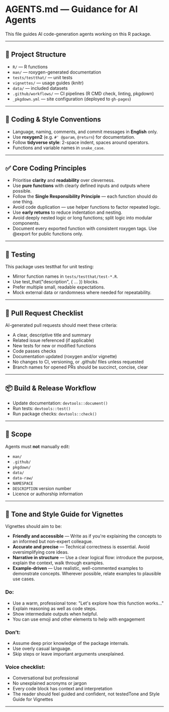# AGENTS.md — Guidance for AI Agents

This file guides AI code-generation agents working on this R package.

------------------------------------------------------------------------

## 🧩 Project Structure

-   `R/` — R functions
-   `man/` — roxygen-generated documentation
-   `tests/testthat/` — unit tests
-   `vignettes/` — usage guides (knitr)
-   `data/` — included datasets
-   `.github/workflows/` — CI pipelines (R CMD check, linting, pkgdown)
-   `_pkgdown.yml` — site configuration (deployed to `gh-pages`)

------------------------------------------------------------------------

## 🔨 Coding & Style Conventions

-   Language, naming, comments, and commit messages in **English** only.
-   Use **roxygen2** (e.g. `#' @param`, `@return`) for documentation.
-   Follow **tidyverse style**: 2-space indent, spaces around operators.
-   Functions and variable names in `snake_case`.

------------------------------------------------------------------------

## ✅ Core Coding Principles

-   Prioritise **clarity** and **readability** over cleverness.
-   Use **pure functions** with clearly defined inputs and outputs where possible.
-   Follow the **Single Responsibility Principle** — each function should do one thing.
-   Avoid code duplication — use helper functions to factor repeated logic.
-   Use **early returns** to reduce indentation and nesting.
-   Avoid deeply nested logic or long functions; split logic into modular components.
-   Document every exported function with consistent roxygen tags. Use @export for public functions only.

------------------------------------------------------------------------

## 📄 Testing

This package uses testthat for unit testing:

-   Mirror function names in `tests/testthat/test-*.R`.
-   Use test_that("description", { ... }) blocks.
-   Prefer multiple small, readable expectations.
-   Mock external data or randomness where needed for repeatability.

------------------------------------------------------------------------

## 🧹 Pull Request Checklist

AI-generated pull requests should meet these criteria:

-   A clear, descriptive title and summary
-   Related issue referenced (if applicable)
-   New tests for new or modified functions
-   Code passes checks
-   Documentation updated (roxygen and/or vignette)
-   No changes to CI, versioning, or .github/ files unless requested
-   Branch names for opened PRs should be succinct, concise, clear

------------------------------------------------------------------------

## 📦 Build & Release Workflow

-   Update documentation: `devtools::document()`
-   Run tests: `devtools::test()`
-   Run package checks: `devtools::check()`

------------------------------------------------------------------------

## 🔭 Scope

Agents must **not** manually edit:

-   `man/`
-   `.github/`
-   `pkgdown/`
-   `data/`
-   `data-raw/`
-   `NAMESPACE`
-   `DESCRIPTION` version number
-   Licence or authorship information

------------------------------------------------------------------------

## 📖 Tone and Style Guide for Vignettes

Vignettes should aim to be:

-   **Friendly and accessible** — Write as if you're explaining the concepts to an informed but non-expert colleague.
-   **Accurate and precise** — Technical correctness is essential. Avoid oversimplifying core ideas.
-   **Narrative in structure** — Use a clear logical flow: introduce the purpose, explain the context, walk through examples.
-   **Example-driven** — Use realistic, well-commented examples to demonstrate concepts. Wherever possible, relate examples to plausible use cases.

### Do:
-   Use a warm, professional tone: "Let's explore how this function works..."
-   Explain reasoning as well as code steps.
-   Show intermediate outputs when helpful.
-   You can use emoji and other elements to help with engagement

### Don’t:
-   Assume deep prior knowledge of the package internals.
-   Use overly casual language.
-   Skip steps or leave important arguments unexplained.

### Voice checklist:
-   Conversational but professional
-   No unexplained acronyms or jargon
-   Every code block has context and interpretation
-   The reader should feel guided and confident, not testedTone and Style Guide for Vignettes

------------------------------------------------------------------------

